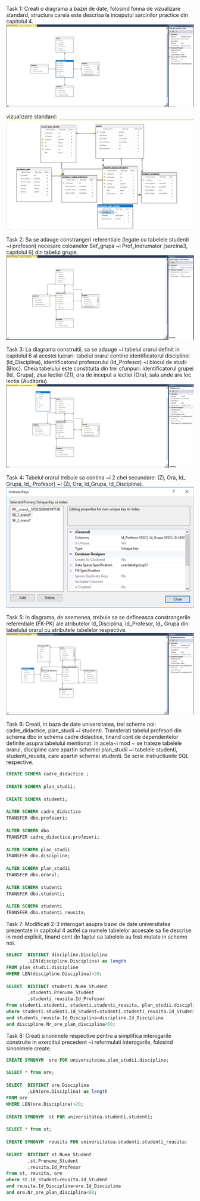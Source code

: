 Task 1:
Creati o diagrama a bazei de date, folosind fonna de vizualizare standard, structura careia este descrisa la inceputul 
sarcinilor practice din capitolul 4.
![ex1](https://github.com/mirelaverebceanu/DB/blob/master/Laboratory%207/Exercise%20screens/lab7.1.PNG)

vizualizare standard:
![ex1.1](https://github.com/mirelaverebceanu/DB/blob/master/Laboratory%207/Exercise%20screens/lab.7.PNG)

Task 2:
Sa se adauge constrangeri referentiale (legate cu tabelele studenti ~i profesori) necesare coloanelor Sef_grupa ~i
Prof_Indrumator (sarcina3, capitolul 6) din tabelul grupe. 
![ex2](https://github.com/mirelaverebceanu/DB/blob/master/Laboratory%207/Exercise%20screens/lab7.2.PNG)

Task 3:
La diagrama construitii, sa se adauge ~i tabelul orarul definit in capitolul 6 al acestei lucrari: tabelul orarul contine identificatorul disciplinei (ld_Disciplina), identificatorul
profesorului (Id_Profesor) ~i blocul de studii (Bloc). Cheia tabelului este constituita din trei cfunpuri: identificatorul grupei
(Id_ Grupa), ziua lectiei (Z1), ora de inceput a lectiei (Ora), sala unde are loc lectia (Auditoriu).
![ex3](https://github.com/mirelaverebceanu/DB/blob/master/Laboratory%207/Exercise%20screens/lab7.3.PNG)

Task 4:
Tabelul orarul trebuie sa contina ~i 2 chei secundare: (Zi, Ora, Id_ Grupa, Id_ Profesor) ~i (Zi, Ora, ld_Grupa, ld_Disciplina).
![ex4](https://github.com/mirelaverebceanu/DB/blob/master/Laboratory%207/Exercise%20screens/lab.7.4.1.PNG)

Task 5:
In diagrama, de asemenea, trebuie sa se defineasca constrangerile referentiale (FK-PK) ale atributelor ld_Disciplina, ld_Profesor,
Id_ Grupa din tabelului orarul cu atributele tabelelor respective.
![ex5](https://github.com/mirelaverebceanu/DB/blob/master/Laboratory%207/Exercise%20screens/lab.7.5.PNG)

Task 6:
Creati, in baza de date universitatea, trei scheme noi: cadre_didactice, plan_studii ~i studenti. 
Transferati tabelul profesori din schema dbo in schema cadre didactice, tinand cont de dependentelor definite asupra tabelului mentionat.
in acela~i mod ~ se trateze tabelele orarul, discipline care apartin schemei plan_studii ~i tabelele studenti, studenti_reusita, care
apartin schemei studenti. Se scrie instructiunile SQL respective. 

```SQL
CREATE SCHEMA cadre_didactice ;

CREATE SCHEMA plan_studii;

CREATE SCHEMA studenti;

ALTER SCHEMA cadre_didactice
TRANSFER dbo.profesori;

ALTER SCHEMA dbo
TRANSFER cadre_didactice.profesori;

ALTER SCHEMA plan_studii
TRANSFER dbo.discipline;

ALTER SCHEMA plan_studii
TRANSFER dbo.orarul;

ALTER SCHEMA studenti
TRANSFER dbo.studenti;

ALTER SCHEMA studenti
TRANSFER dbo.studenti_reusita;
```
Task 7:
Modificati 2-3 interogari asupra bazei de date universitatea prezentate in capitolul 4 astfel ca numele tabelelor accesate sa fie
descrise in mod explicit, tinand cont de faptul ca tabelele au fost mutate in scheme noi.
```SQL
SELECT  DISTINCT discipline.Disciplina
        ,LEN(discipline.Disciplina) as length
FROM plan_studii.discipline
WHERE LEN(discipline.Disciplina)>20;

SELECT  DISTINCT studenti.Nume_Student
		,studenti.Prenume_Student
		,studenti_reusita.Id_Profesor
From studenti.studenti, studenti.studenti_reusita, plan_studii.discipline
where studenti.studenti.Id_Student=studenti.studenti_reusita.Id_Student
and studenti_reusita.Id_Disciplina=discipline.Id_Disciplina
and discipline.Nr_ore_plan_disciplina<60;
```
Task 8:
Creati sinonimele respective pentru a simplifica interogarile construite in exercitiul precedent ~i reformulati interogarile, 
folosind sinonimele create. 
```SQL
CREATE SYNONYM  ore FOR universitatea.plan_studii.discipline;

SELECT * from ore;

SELECT  DISTINCT ore.Disciplina
        ,LEN(ore.Disciplina) as length
FROM ore
WHERE LEN(ore.Disciplina)>20;

CREATE SYNONYM  st FOR universitatea.studenti.studenti;

SELECT * from st;

CREATE SYNONYM  reusita FOR universitatea.studenti.studenti_reusita;

SELECT  DISTINCT st.Nume_Student
		,st.Prenume_Student
		,reusita.Id_Profesor
From st, reusita, ore
where st.Id_Student=reusita.Id_Student
and reusita.Id_Disciplina=ore.Id_Disciplina
and ore.Nr_ore_plan_disciplina<60;
```
